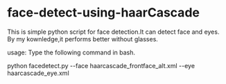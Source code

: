 
# face-detect-using-haarCascade

This is simple python script for face detection.It can detect face and eyes.
By my kownledge,it performs better without glasses.

usage:
Type the following command in bash.

python facedetect.py --face haarcascade_frontface_alt.xml --eye haarcascade_eye.xml
